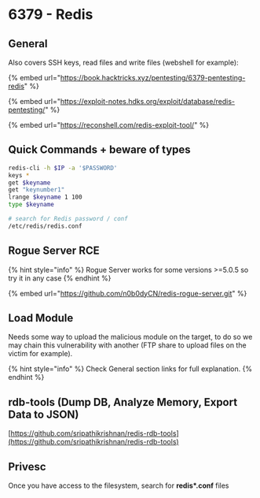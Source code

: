 # 6379 - Redis

## General

Also covers SSH keys, read files and write files (webshell for example):

{% embed url="https://book.hacktricks.xyz/pentesting/6379-pentesting-redis" %}

{% embed url="https://exploit-notes.hdks.org/exploit/database/redis-pentesting/" %}

{% embed url="https://reconshell.com/redis-exploit-tool/" %}

## Quick Commands + beware of types

```bash
redis-cli -h $IP -a '$PASSWORD'
keys *
get $keyname
get "keynumber1"
lrange $keyname 1 100
type $keyname

# search for Redis password / conf 
/etc/redis/redis.conf
```

## Rogue Server RCE

{% hint style="info" %}
Rogue Server works for some versions >=5.0.5 so try it in any case
{% endhint %}

{% embed url="https://github.com/n0b0dyCN/redis-rogue-server.git" %}

## Load Module

Needs some way to upload the malicious module on the target, to do so we may chain this vulnerability with another (FTP share to upload files on the victim for example).&#x20;

{% hint style="info" %}
Check General section links for full explanation.
{% endhint %}

## rdb-tools (Dump DB, Analyze Memory, Export Data to JSON)

[https://github.com/sripathikrishnan/redis-rdb-tools](https://github.com/sripathikrishnan/redis-rdb-tools)

## Privesc

Once you have access to the filesystem, search for **redis\*.conf** files
